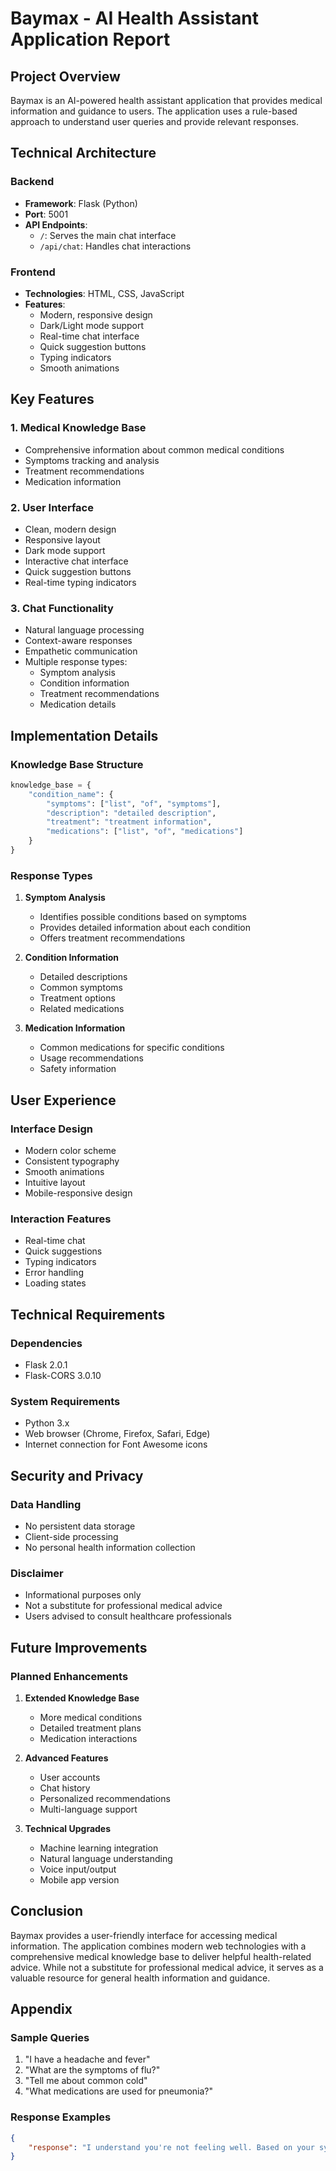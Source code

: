 # Baymax - AI Health Assistant Application Report

## Project Overview
Baymax is an AI-powered health assistant application that provides medical information and guidance to users. The application uses a rule-based approach to understand user queries and provide relevant responses.

## Technical Architecture

### Backend
- **Framework**: Flask (Python)
- **Port**: 5001
- **API Endpoints**:
  - `/`: Serves the main chat interface
  - `/api/chat`: Handles chat interactions

### Frontend
- **Technologies**: HTML, CSS, JavaScript
- **Features**:
  - Modern, responsive design
  - Dark/Light mode support
  - Real-time chat interface
  - Quick suggestion buttons
  - Typing indicators
  - Smooth animations

## Key Features

### 1. Medical Knowledge Base
- Comprehensive information about common medical conditions
- Symptoms tracking and analysis
- Treatment recommendations
- Medication information

### 2. User Interface
- Clean, modern design
- Responsive layout
- Dark mode support
- Interactive chat interface
- Quick suggestion buttons
- Real-time typing indicators

### 3. Chat Functionality
- Natural language processing
- Context-aware responses
- Empathetic communication
- Multiple response types:
  - Symptom analysis
  - Condition information
  - Treatment recommendations
  - Medication details

## Implementation Details

### Knowledge Base Structure
```python
knowledge_base = {
    "condition_name": {
        "symptoms": ["list", "of", "symptoms"],
        "description": "detailed description",
        "treatment": "treatment information",
        "medications": ["list", "of", "medications"]
    }
}
```

### Response Types
1. **Symptom Analysis**
   - Identifies possible conditions based on symptoms
   - Provides detailed information about each condition
   - Offers treatment recommendations

2. **Condition Information**
   - Detailed descriptions
   - Common symptoms
   - Treatment options
   - Related medications

3. **Medication Information**
   - Common medications for specific conditions
   - Usage recommendations
   - Safety information

## User Experience

### Interface Design
- Modern color scheme
- Consistent typography
- Smooth animations
- Intuitive layout
- Mobile-responsive design

### Interaction Features
- Real-time chat
- Quick suggestions
- Typing indicators
- Error handling
- Loading states

## Technical Requirements

### Dependencies
- Flask 2.0.1
- Flask-CORS 3.0.10

### System Requirements
- Python 3.x
- Web browser (Chrome, Firefox, Safari, Edge)
- Internet connection for Font Awesome icons

## Security and Privacy

### Data Handling
- No persistent data storage
- Client-side processing
- No personal health information collection

### Disclaimer
- Informational purposes only
- Not a substitute for professional medical advice
- Users advised to consult healthcare professionals

## Future Improvements

### Planned Enhancements
1. **Extended Knowledge Base**
   - More medical conditions
   - Detailed treatment plans
   - Medication interactions

2. **Advanced Features**
   - User accounts
   - Chat history
   - Personalized recommendations
   - Multi-language support

3. **Technical Upgrades**
   - Machine learning integration
   - Natural language understanding
   - Voice input/output
   - Mobile app version

## Conclusion
Baymax provides a user-friendly interface for accessing medical information. The application combines modern web technologies with a comprehensive medical knowledge base to deliver helpful health-related advice. While not a substitute for professional medical advice, it serves as a valuable resource for general health information and guidance.

## Appendix

### Sample Queries
1. "I have a headache and fever"
2. "What are the symptoms of flu?"
3. "Tell me about common cold"
4. "What medications are used for pneumonia?"

### Response Examples
```json
{
    "response": "I understand you're not feeling well. Based on your symptoms, possible conditions include: flu, common cold. Here's what I know about these conditions..."
}
``` 